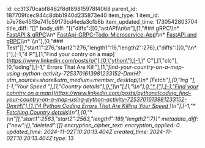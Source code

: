 id: cc31370cabf8462f8df89815978f4068
parent_id: 187709fcec944c8dbb1940d235873e40
item_type: 1
item_id: b7e78e4513e741c59173bd4eda3cfb6b
item_updated_time: 1730542803704
title_diff: "[]"
body_diff: "[{\"diffs\":[[0,\"astAPI\\\n\\\n\"],[1,\"### gRPC\\\n* [FastAPI & gRPC](https://apidog.com/blog/fastapi-grpc/)\\\n* [FastApi-GRPC-Todo-Microservice-App](https://github.com/AliBigdeli/FastApi-GRPC-Todo-Microservice-App)\\\n* [FastAPI and gRPC](https://medium.com/@arturocuicas/fastapi-and-grpc-19c9b329b211)\\\n* \\\n\"],[0,\"### Test\"]],\"start1\":276,\"start2\":276,\"length1\":16,\"length2\":276},{\"diffs\":[[0,\"\\\n* [\"],[-1,\"4 P\"],[1,\"Find your contry on a map](https://www.linkedin.com/posts/p\"],[0,\"ython\"],[-1,\" C\"],[1,\"clc\"],[0,\"oding\"],[-1,\" Errors That Are Kill\"],[1,\"_find-your-country-on-a-map-using-python-activity-7253701613981233152-DmrH?utm_source=share&utm_medium=member_desktop)\\\n* [Fetch\"],[0,\"ing \"],[-1,\"Your Speed \"],[1,\"Country details\"],[0,\"](ht\"]],\"start1\":1537,\"start2\":1537,\"length1\":59,\"length2\":226},{\"diffs\":[[0,\"ing_\"],[-1,\"4-python-coding-errors-that-are-killing-your-activity-7257783382183399424-WLjM\"],[1,\"country-details-using-python-activity-7255840625051271168-FHGb\"],[0,\"?utm\"]],\"start1\":1803,\"start2\":1803,\"length1\":86,\"length2\":70},{\"diffs\":[[0,\"op)\\\n\"],[1,\"\\\n\"],[0,\"* [\"],[-1,\"Find your cohntry on a map](https://www.linkedin.com/posts/pythonclcoding_find-your-country-on-a-map-using-python-activity-7253701613981233152-DmrH\"],[1,\"4 Python Coding Errors That Are Killing Your Speed ](https://www.linkedin.com/posts/pythonclcoding_4-python-coding-errors-that-are-killing-your-activity-7257783382183399424-WLjM\"],[0,\"?utm\"]],\"start1\":1910,\"start2\":1910,\"length1\":158,\"length2\":189},{\"diffs\":[[0,\"op)\\\n\"],[-1,\"* [Fetching Country details](https://www.linkedin.com/posts/pythonclcoding_country-details-using-python-activity-7255840625051271168-FHGb?utm_source=share&utm_medium=member_desktop)\\\n\"],[0,\"* \\\n\"]],\"start1\":2563,\"start2\":2563,\"length1\":189,\"length2\":7}]"
metadata_diff: {"new":{},"deleted":[]}
encryption_cipher_text: 
encryption_applied: 0
updated_time: 2024-11-02T10:20:13.404Z
created_time: 2024-11-02T10:20:13.404Z
type_: 13